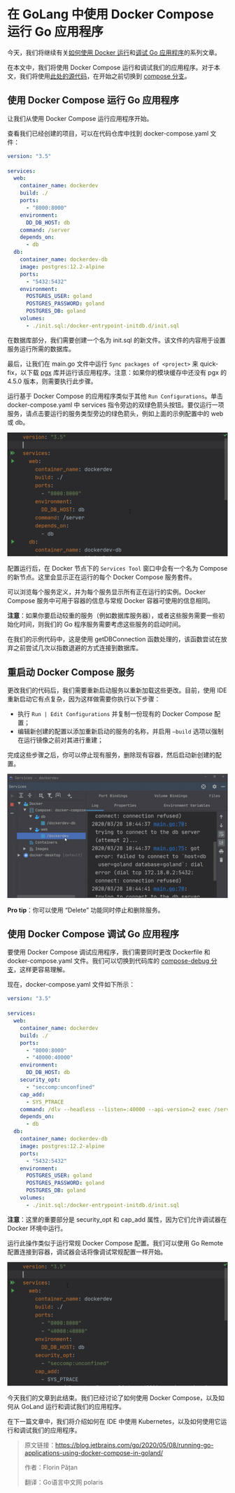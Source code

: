 # 在 GoLang 中使用 Docker Compose 运行 Go 应用程序

今天，我们将继续有关[如何使用 Docker 运行](https://mp.weixin.qq.com/s/2tajxPBhGwgwlT4TzAgmVw)和[调试 Go 应用程序](https://mp.weixin.qq.com/s/4-fkIWcr_3LdLFALVk4ZTA)的系列文章。

在本文中，我们将使用 Docker Compose 运行和调试我们的应用程序。对于本文，我们将使用[此处的源代码](https://github.com/dlsniper/dockerdev/tree/compose)，在开始之前切换到 [compose 分支](https://github.com/dlsniper/dockerdev/tree/compose)。

## 使用 Docker Compose 运行 Go 应用程序

让我们从使用 Docker Compose 运行应用程序开始。

查看我们已经创建的项目，可以在代码仓库中找到 docker-compose.yaml 文件：

```yaml
version: "3.5"
 
services:
  web:
    container_name: dockerdev
    build: ./
    ports:
      - "8000:8000"
    environment:
      DD_DB_HOST: db
    command: /server
    depends_on:
      - db
  db:
    container_name: dockerdev-db
    image: postgres:12.2-alpine
    ports:
      - "5432:5432"
    environment:
      POSTGRES_USER: goland
      POSTGRES_PASSWORD: goland
      POSTGRES_DB: goland
    volumes:
      - ./init.sql:/docker-entrypoint-initdb.d/init.sql
```

在数据库部分，我们需要创建一个名为 init.sql 的新文件。该文件的内容用于设置服务运行所需的数据库。

最后，让我们在 main.go 文件中运行 `Sync packages of <project>` 来 quick-fix，以下载 [pgx](https://github.com/jackc/pgx/) 库并运行该应用程序。注意：如果你的模块缓存中还没有 pgx 的 4.5.0 版本，则需要执行此步骤。

运行基于 Docker Compose 的应用程序类似于其他 `Run Configurations`。单击 docker-compose.yaml 中 services 指令旁边的双绿色箭头按钮。要仅运行一项服务，请点击要运行的服务类型旁边的绿色箭头，例如上面的示例配置中的 web 或 db。

![](imgs/11-Running-Docker-Compose-from-the-IDE.gif)

配置运行后，在 Docker 节点下的 `Services Tool` 窗口中会有一个名为 Compose 的新节点。这里会显示正在运行的每个 Docker Compose 服务套件。

可以浏览每个服务定义，并为每个服务显示所有正在运行的实例。Docker Compose 服务中可用于容器的信息与常规 Docker 容器可使用的信息相同。

**注意**：如果你要启动较重的服务（例如数据库服务器），或者这些服务需要一些初始化时间，则我们的 Go 程序服务需要考虑这些服务的启动时间。

在我们的示例代码中，这是使用 getDBConnection 函数处理的，该函数尝试在放弃之前尝试几次以指数退避的方式连接到数据库。

## 重启动 Docker Compose 服务

更改我们的代码后，我们需要重新启动服务以重新加载这些更改。目前，使用 IDE 重新启动它有点复杂，因为这样做需要你执行以下步骤：

- 执行 `Run | Edit Configurations` 并复制一份现有的 Docker Compose 配置；
- 编辑新创建的配置以添加重新启动的服务的名称，并启用 `–build` 选项以强制在运行镜像之前对其进行重建；

完成这些步骤之后，你可以停止现有服务，删除现有容器，然后启动新创建的配置。

![](imgs/12-Restart-Docker-Compose-service.gif)

**Pro tip**：你可以使用 “Delete” 功能同时停止和删除服务。

## 使用 Docker Compose 调试 Go 应用程序

要使用 Docker Compose 调试应用程序，我们需要同时更改 Dockerfile 和 docker-compose.yaml 文件。我们可以切换到代码库的 [compose-debug 分支](https://github.com/dlsniper/dockerdev/tree/compose-debug)，这样更容易理解。

现在，docker-compose.yaml 文件如下所示：

```yaml
version: "3.5"
 
services:
  web:
    container_name: dockerdev
    build: ./
    ports:
      - "8000:8000"
      - "40000:40000"
    environment:
      DD_DB_HOST: db
    security_opt:
      - "seccomp:unconfined"
    cap_add:
      - SYS_PTRACE
    command: /dlv --headless --listen=:40000 --api-version=2 exec /server
    depends_on:
      - db
  db:
    container_name: dockerdev-db
    image: postgres:12.2-alpine
    ports:
      - "5432:5432"
    environment:
      POSTGRES_USER: goland
      POSTGRES_PASSWORD: goland
      POSTGRES_DB: goland
    volumes:
      - ./init.sql:/docker-entrypoint-initdb.d/init.sql
```

**注意**：这里的重要部分是 security_opt 和 cap_add 属性，因为它们允许调试器在 Docker 环境中运行。

运行此操作类似于运行常规 Docker Compose 配置。我们可以使用 Go Remote 配置连接到容器，调试器会话将像调试常规配置一样开始。

![](imgs/13-Debugging-Go-Service-in-Docker-Compose.gif)

今天我们的文章到此结束。我们已经讨论了如何使用 Docker Compose，以及如何从 GoLand 运行和调试我们的应用程序。

在下一篇文章中，我们将介绍如何在 IDE 中使用 Kubernetes，以及如何使用它运行和调试我们的应用程序。

> 原文链接：https://blog.jetbrains.com/go/2020/05/08/running-go-applications-using-docker-compose-in-goland/
>
> 作者：Florin Pățan
>
> 翻译：Go语言中文网 polaris